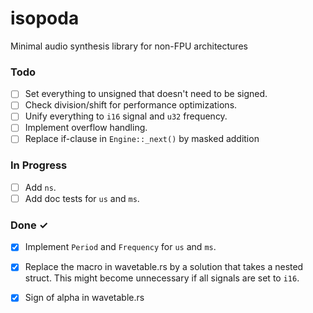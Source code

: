 # isopoda

Minimal audio synthesis library for non-FPU architectures

### Todo

- [ ] Set everything to unsigned that doesn't need to be signed.  
- [ ] Check division/shift for performance optimizations.  
- [ ] Unify everything to `i16` signal and `u32` frequency.  
- [ ] Implement overflow handling.
- [ ] Replace if-clause in `Engine::_next()` by masked addition

### In Progress

- [ ] Add `ns`.
- [ ] Add doc tests for `us` and `ms`.

### Done ✓

- [x] Implement `Period` and `Frequency` for `us` and `ms`.
- [x] Replace the macro in wavetable.rs by a solution that takes a nested
  struct. This might become unnecessary if all signals are set to `i16`.  
- [x] Sign of alpha in wavetable.rs  

